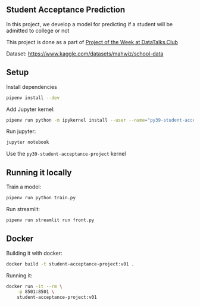 ## Student Acceptance Prediction

In this project, we develop a model for predicting if a student will be admitted to college or not

This project is done as a part of [Project of the Week at DataTalks.Club](https://github.com/DataTalksClub/project-of-the-week/blob/main/2022-08-14-frontend.md)

Dataset: https://www.kaggle.com/datasets/mahwiz/school-data


## Setup

Install dependencies

```bash
pipenv install --dev
```

Add Jupyter kernel:

```bash
pipenv run python -m ipykernel install --user --name="py39-student-acceptance-project"
```

Run jupyter:

```bash
jupyter notebook
```

Use the `py39-student-acceptance-project` kernel


## Running it locally

Train a model:

```bash
pipenv run python train.py 
```

Run streamlit:

```bash
pipenv run streamlit run front.py
```

## Docker

Building it with docker:

```bash
docker build -t student-acceptance-project:v01 .
```

Running it:

```bash
docker run -it --rm \
    -p 8501:8501 \
    student-acceptance-project:v01
```

